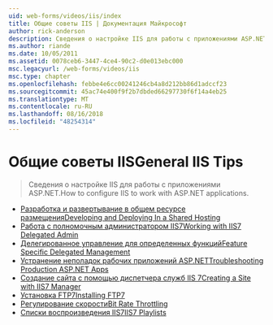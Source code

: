 ```yaml
---
uid: web-forms/videos/iis/index
title: Общие советы IIS | Документация Майкрософт
author: rick-anderson
description: Сведения о настройке IIS для работы с приложениями ASP.NET.
ms.author: riande
ms.date: 10/05/2011
ms.assetid: 0078ceb6-3447-4ce4-90c2-d0e013ebc000
msc.legacyurl: /web-forms/videos/iis
msc.type: chapter
ms.openlocfilehash: febbe4e6cc00241246cb4a8d212bb86d1adccf23
ms.sourcegitcommit: 45ac74e400f9f2b7dbded66297730f6f14a4eb25
ms.translationtype: MT
ms.contentlocale: ru-RU
ms.lasthandoff: 08/16/2018
ms.locfileid: "48254314"
---
```

<a name="general-iis-tips"></a><span data-ttu-id="cbf15-103">Общие советы IIS</span><span class="sxs-lookup"><span data-stu-id="cbf15-103">General IIS Tips</span></span>
====================
> <span data-ttu-id="cbf15-104">Сведения о настройке IIS для работы с приложениями ASP.NET.</span><span class="sxs-lookup"><span data-stu-id="cbf15-104">How to configure IIS to work with ASP.NET applications.</span></span>


- [<span data-ttu-id="cbf15-105">Разработка и развертывание в общем ресурсе размещения</span><span class="sxs-lookup"><span data-stu-id="cbf15-105">Developing and Deploying In a Shared Hosting</span></span>](developing-and-deploying-in-a-shared-hosting.md)
- [<span data-ttu-id="cbf15-106">Работа с полномочным администратором IIS7</span><span class="sxs-lookup"><span data-stu-id="cbf15-106">Working with IIS7 Delegated Admin</span></span>](working-with-iis7-deligated-admin.md)
- [<span data-ttu-id="cbf15-107">Делегированное управление для определенных функций</span><span class="sxs-lookup"><span data-stu-id="cbf15-107">Feature Specific Delegated Management</span></span>](feature-specific-delegated-management.md)
- [<span data-ttu-id="cbf15-108">Устранение неполадок рабочих приложений ASP.NET</span><span class="sxs-lookup"><span data-stu-id="cbf15-108">Troubleshooting Production ASP.NET Apps</span></span>](troubleshooting-production-aspnet-apps.md)
- [<span data-ttu-id="cbf15-109">Создание сайта с помощью диспетчера служб IIS 7</span><span class="sxs-lookup"><span data-stu-id="cbf15-109">Creating a Site with IIS7 Manager</span></span>](creating-a-site-with-iis7-manager.md)
- [<span data-ttu-id="cbf15-110">Установка FTP7</span><span class="sxs-lookup"><span data-stu-id="cbf15-110">Installing FTP7</span></span>](installing-ftp7.md)
- [<span data-ttu-id="cbf15-111">Регулирование скорости</span><span class="sxs-lookup"><span data-stu-id="cbf15-111">Bit Rate Throttling</span></span>](bit-rate-throttling.md)
- [<span data-ttu-id="cbf15-112">Списки воспроизведения IIS7</span><span class="sxs-lookup"><span data-stu-id="cbf15-112">IIS7 Playlists</span></span>](iis7-playlists.md)
